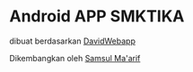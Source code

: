 # Android APP SMKTIKA

dibuat berdasarkan [DavidWebapp](https://github.com/davithace/davidwebapp)

Dikembangkan oleh [Samsul Ma'arif](http://www.samsul.web.id)
